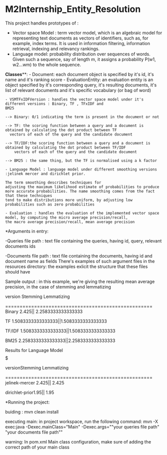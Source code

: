 # M2Internship_Entity_Resolution

This project handles prototypes of :
 - Vector space Model : term vector model, which is an algebraic model for representing text
 documents  as vectors of identifiers, such as, for example, index terms. It is used in information filtering,
 information retrieval, indexing and relevancy rankings.
 - Language model:  probability distribution over sequences of words. Given such a sequence, say of length m, it assigns a probability
P(w1, w2...wm) to the whole sequence.

****Classes******:
    - Document: each document object is specified by it's id, it's name and it's ranking score
    - EvaluationEntity: an evaluation entity is an object specified by it's corresponding query, it's resulting documents,
    it's list of relevant documents and it's specific vocabulary (or bag of word)

    - VSMTFxIDFVersion : handles the vector space model under it's different versions : Binary, TF , TFxIDF and
    BM25

    --> Binary: 0/1 indicating the term is present in the document or not

    --> TF: the scoring function between a query and a document is obtained by calculating the dot product between TF
      vectors of each of the query and the candidate document

    --> TF/IDF:the scoring function between a query and a document is obtained by calculating the dot product between TF/IDF
        vectors of each of the query and the candidate document

    --> BM25 : the same thing, but the TF is normalised using a k factor

    - Language Model : language model under different smoothing versions :jelinek mercer and dirichlet prior.

    The term smoothing describes techniques for
    adjusting the maximum likelihood estimate of probabilities to produce
    more accurate probabilities. The name smoothing comes from the fact that these techniques
    tend to make distributions more uniform, by adjusting low probabilities such as zero probabilities

    - Evaluation : handles the evaluation of the implemented vector space model, by computing the micro average precision/recall,
    the macro average precision/recall, mean average precision

*Arguments in entry:

-Queries file path : text file containing the queries, having id, query, relevant documents ids

-Documents file path : text file containing the documents, having id and document name as fields
There's examples of such argument files in the resources directory: the examples exlicit the structure
that these files should have


Sample output : in this example, we're giving the resulting mean average precision, in the case of stemming and lemmatizing

version   Stemming  Lemmatizing

===================================================
Binary    2.425||   2.2583333333333333

TF        1.5083333333333333||1.5083333333333333

TF/IDF    1.5083333333333333||1.5083333333333333

BM25      2.2583333333333333||2.2583333333333333


$$$$$$$$$$$$ Results for Language Model $$$$$$$$$$$$$

versionStemming       Lemmatizing

===================================================
jelinek-mercer 2.425||   2.425

dirichlet-prior1.95||    1.95


*Running the project:

buiding : mvn clean install

executing main: in project workspace, run the following command:
mvn -X exec:java -Dexec.mainClass="Main" -Dexec.args=""your queries file path" "your documents file path""

warning: In pom.xml Main class configuration, make sure of adding the correct path
of your main class

